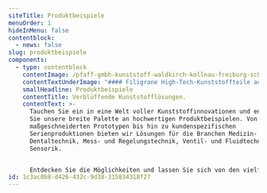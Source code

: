 ```yaml
---
siteTitle: Produktbeispiele
menuOrder: 1
hideInMenu: false
contentblock:
  - news: false
slug: produktbeispiele
components:
  - type: contentblock
    contentImage: /pfaff-gmbh-kunststoff-waldkirch-kollnau-freiburg-schwarzwald.jpg
    contentTextUnderImage: "#### Filigrane High-Tech-Kunststoffteile aus dem Schwarzwald."
    smallHeadline: Produktbeispiele
    contentTitle: Verblüffende Kunststofflösungen.
    contentText: >-
      Tauchen Sie ein in eine Welt voller Kunststoffinnovationen und entdecken
      Sie unsere breite Palette an hochwertigen Produktbeispielen. Von
      maßgeschneiderten Prototypen bis hin zu kundenspezifischen
      Serienproduktionen bieten wir Lösungen für die Branchen Medizin- und
      Dentaltechnik, Mess- und Regelungstechnik, Ventil- und Fluidtechnik sowie
      Sensorik.


      Entdecken Sie die Möglichkeiten und lassen Sie sich von den vielfältigen Kunststoffanwendungen bei PFAFF GmbH inspirieren.
id: 1c3ac0b8-d426-432c-9d38-315834318f27
---
```

